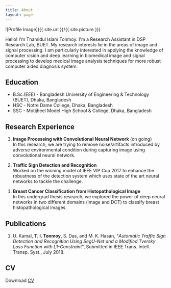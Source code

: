 ```yaml
---
title: About
layout: page
---
```

![Profile Image]({{ site.url }}/{{ site.picture }})


<p>Hello!  I'm Thamidul Islam Tonmoy. I'm a Research Assistant in DSP Research Lab, BUET. My research interests lie in the areas of image and signal processing. I am particularly  interested in applying the knowledge of computer vision and deep learning in biomedical image and signal processing to develop medical image analysis techniques for more robust computer aided diagnosis system.</p>


<h2>Education</h2>
<ul class="skill-list">
	<li>B.Sc.(EEE) - Bangladesh University of Engineering & Technology (BUET), Dhaka, Bangladesh</li>
	<li>HSC - Notre Dame College, Dhaka, Bangladesh</li>
	<li>SSC - Motijheel Model High School & College, Dhaka, Bangladesh</li>
</ul>


<h2>Research Experience</h2>
<ol reversed>
        <li value=3><p><b>Image Processing with Convolutional Neural Network</b> (on going)<br>
          In this research, we are trying to remove noise/artifacts introduced by adverse environmental condition during capturing image using convolutional neural network.</p></li>
        <li value=2><p><b>Traffic Sign Detection and Recognition</b><br>
          Worked on the winning model of IEEE VIP Cup 2017 to enhance the robustness of the detection system which uses state of the art neural networks to tackle the challenge.</p></li>
        <li value=1><p><b>Breast Cancer Classification from Histopathological Image</b><br>
          In this undergrad thesis research, we explored the power of deep neural networks in two different domains (image and DCT) to classify breast histopathological images.</p></li>
</ol>


<h2>Publications</h2>
<ol>
        <li><p>U. Kamal, <b>T. I. Tonmoy</b>, S. Das, and M. K. Hasan, "<i>Automatic Traffic Sign Detection and Recognition Using SegU-Net and a Modified Tversky Loss Function with L1-Constraint</i>", Submitted in IEEE Trans. Intell. Transp. Syst., July 2018.</p></li>
</ol>


<h2>CV</h2>
<p>Download <a href='assets/CV_Tonmoy.pdf'>CV</a></p>
